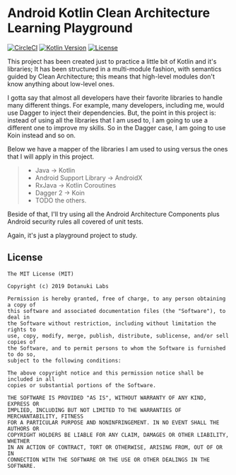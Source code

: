 Android Kotlin Clean Architecture Learning Playground
=

[![CircleCI](https://circleci.com/gh/MayconCardoso/KotlinLearning/tree/master.svg?style=svg)](https://circleci.com/gh/MayconCardoso/KotlinLearning/tree/master)
[![Kotlin Version](https://img.shields.io/badge/kotlin-1.3.31-blue.svg)](http://kotlinlang.org/)
[![License](https://img.shields.io/badge/License-Apache%202.0-blue.svg)](http://www.apache.org/licenses/LICENSE-2.0)


This project has been created just to practice a little bit of Kotlin and it's libraries; It has been structured in a multi-module fashion, with semantics guided by Clean Architecture; this means that high-level modules don't know anything about low-level ones. 

I gotta say that almost all developers have their favorite libraries to handle many different things. For example, many developers, including me, would use Dagger to inject their dependencies. But, the point in this project is: instead of using all the libraries that I am used to, I am going to use a different one to improve my skills. So in the Dagger case, I am going to use Koin instead and so on.

Below we have a mapper of the libraries I am used to using versus the ones that I will apply in this project.

> * Java -> Kotlin
> * Android Support Library -> AndroidX
> * RxJava -> Kotlin Coroutines
> * Dagger 2 -> Koin
> * TODO the others.

Beside of that, I'll try using all the Android Architecture Components plus Android security rules all covered of unit tests.

Again, it's just a playground project to study.

## License

```
The MIT License (MIT)

Copyright (c) 2019 Dotanuki Labs

Permission is hereby granted, free of charge, to any person obtaining a copy of
this software and associated documentation files (the "Software"), to deal in
the Software without restriction, including without limitation the rights to
use, copy, modify, merge, publish, distribute, sublicense, and/or sell copies of
the Software, and to permit persons to whom the Software is furnished to do so,
subject to the following conditions:

The above copyright notice and this permission notice shall be included in all
copies or substantial portions of the Software.

THE SOFTWARE IS PROVIDED "AS IS", WITHOUT WARRANTY OF ANY KIND, EXPRESS OR
IMPLIED, INCLUDING BUT NOT LIMITED TO THE WARRANTIES OF MERCHANTABILITY, FITNESS
FOR A PARTICULAR PURPOSE AND NONINFRINGEMENT. IN NO EVENT SHALL THE AUTHORS OR
COPYRIGHT HOLDERS BE LIABLE FOR ANY CLAIM, DAMAGES OR OTHER LIABILITY, WHETHER
IN AN ACTION OF CONTRACT, TORT OR OTHERWISE, ARISING FROM, OUT OF OR IN
CONNECTION WITH THE SOFTWARE OR THE USE OR OTHER DEALINGS IN THE SOFTWARE.
```
